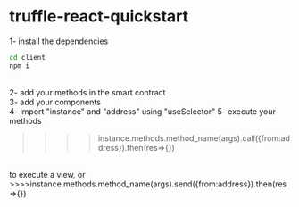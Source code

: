 # truffle-react-quickstart

1- install the dependencies <br>
```sh
cd client
npm i
``` 
<br>
2- add your methods in the smart contract<br>
3- add your components<br>
4- import "instance" and "address" using "useSelector"
5- execute your methods <br>

>>>>instance.methods.method_name(args).call({from:address}).then(res=>{})

<br>
to execute a view, or<br>
>>>>instance.methods.method_name(args).send({from:address}).then(res=>{})
